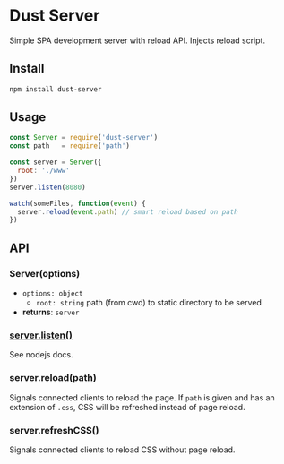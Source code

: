 # Dust Server

Simple SPA development server with reload API. Injects reload script.

## Install

```sh
npm install dust-server
```

## Usage

```javascript
const Server = require('dust-server')
const path   = require('path')

const server = Server({
  root: './www'
})
server.listen(8080)

watch(someFiles, function(event) {
  server.reload(event.path) // smart reload based on path
})
```

## API

### Server(options)
- `options: object`
  - `root: string` path (from cwd) to static directory to be served
- **returns**: `server`

### [server.listen()](https://nodejs.org/api/http.html#http_server_listen_handle_callback)
See nodejs docs.

### server.reload(path)
Signals connected clients to reload the page. If `path` is given and has an extension of `.css`, CSS will be refreshed instead of page reload.

### server.refreshCSS()
Signals connected clients to reload CSS without page reload.
